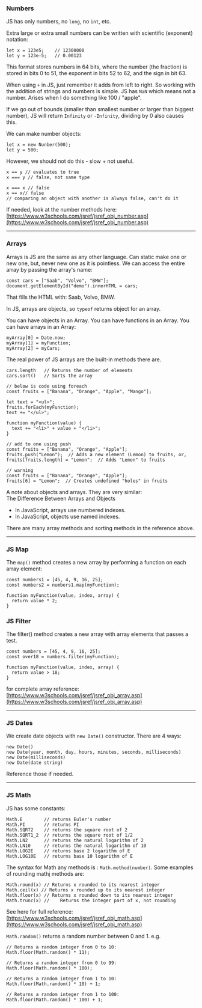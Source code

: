 ### Numbers

JS has only numbers, no `long`, no `int`, etc.

Extra large or extra small numbers can be written with scientific (exponent) notation:

```Plain
let x = 123e5;    // 12300000
let y = 123e-5;   // 0.00123
```

This format stores numbers in 64 bits, where the number (the fraction) is stored in bits 0 to 51, the exponent in bits 52 to 62, and the sign in bit 63.

When using `+` in JS, just remember it adds from left to right. So working with the addition of strings and numbers is simple. JS has `NaN` which means not a number. Arises when I do something like 100 / "apple".

If we go out of bounds (smaller than smallest number or larger than biggest number), JS will return `Infinity` or `-Infinity`, dividing by 0 also causes this.

We can make number objects:

```Plain
let x = new Nunber(500);
let y = 500;
```

However, we should not do this - slow + not useful.

```Plain
x == y // evaluates to true
x === y // false, not same type

x === x // false
x == x// false
// comparing an object with another is always false, can't do it
```

If needed, look at the number methods here: [https://www.w3schools.com/jsref/jsref_obj_number.asp](https://www.w3schools.com/jsref/jsref_obj_number.asp)

---

### Arrays

Arrays is JS are the same as any other language. Can static make one or new one, but, never new one as it is pointless. We can access the entire array by passing the array's name:

```Plain
const cars = ["Saab", "Volvo", "BMW"];
document.getElementById("demo").innerHTML = cars;
```

That fills the HTML with: Saab, Volvo, BMW.

In JS, arrays are objects, so `typeof` returns object for an array.

You can have objects in an Array. You can have functions in an Array. You can have arrays in an Array:

```Plain
myArray[0] = Date.now;
myArray[1] = myFunction;
myArray[2] = myCars;
```

The real power of JS arrays are the built-in methods there are.

```Plain
cars.length   // Returns the number of elements
cars.sort()   // Sorts the array

// below is code using foreach
const fruits = ["Banana", "Orange", "Apple", "Mango"];

let text = "<ul>";
fruits.forEach(myFunction);
text += "</ul>";

function myFunction(value) {
  text += "<li>" + value + "</li>";
}

// add to one using push
const fruits = ["Banana", "Orange", "Apple"];
fruits.push("Lemon");  // Adds a new element (Lemon) to fruits, or,
fruits[fruits.length] = "Lemon";  // Adds "Lemon" to fruits

// warning
const fruits = ["Banana", "Orange", "Apple"];
fruits[6] = "Lemon";  // Creates undefined "holes" in fruits
```

A note about objects and arrays. They are very similar:  
The Difference Between Arrays and Objects  

- In JavaScript, arrays use numbered indexes.
- In JavaScript, objects use named indexes.

There are many array methods and sorting methods in the reference above.

---

### JS Map

The `map()` method creates a new array by performing a function on each array element:

```Plain
const numbers1 = [45, 4, 9, 16, 25];
const numbers2 = numbers1.map(myFunction);

function myFunction(value, index, array) {
  return value * 2;
}
```

### JS Filter

The filter() method creates a new array with array elements that passes a test.

```Plain
const numbers = [45, 4, 9, 16, 25];
const over18 = numbers.filter(myFunction);

function myFunction(value, index, array) {
  return value > 18;
}
```

for complete array reference: [https://www.w3schools.com/jsref/jsref_obj_array.asp](https://www.w3schools.com/jsref/jsref_obj_array.asp)

---

### JS Dates

We create date objects with `new Date()` constructor. There are 4 ways:

```Plain
new Date()
new Date(year, month, day, hours, minutes, seconds, milliseconds)
new Date(milliseconds)
new Date(date string)
```

Reference those if needed.

---

### JS Math

JS has some constants:

```Plain
Math.E        // returns Euler's number
Math.PI       // returns PI
Math.SQRT2    // returns the square root of 2
Math.SQRT1_2  // returns the square root of 1/2
Math.LN2      // returns the natural logarithm of 2
Math.LN10     // returns the natural logarithm of 10
Math.LOG2E    // returns base 2 logarithm of E
Math.LOG10E   // returns base 10 logarithm of E
```

The syntax for Math any methods is : `Math.method(number)`. Some examples of rounding mathj methods are:

```Plain
Math.round(x) // Returns x rounded to its nearest integer
Math.ceil(x) // Returns x rounded up to its nearest integer
Math.floor(x) // Returns x rounded down to its nearest integer
Math.trunc(x) // 	Returns the integer part of x, not rounding
```

See here for full reference: [https://www.w3schools.com/jsref/jsref_obj_math.asp](https://www.w3schools.com/jsref/jsref_obj_math.asp)

`Math.random()` returns a random number between 0 and 1. e.g.

```Plain
// Returns a random integer from 0 to 10:
Math.floor(Math.random() * 11);

// Returns a random integer from 0 to 99:
Math.floor(Math.random() * 100);

// Returns a random integer from 1 to 10:
Math.floor(Math.random() * 10) + 1;

// Returns a random integer from 1 to 100:
Math.floor(Math.random() * 100) + 1;
```